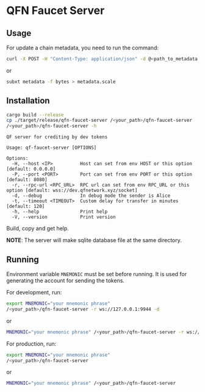 # QFN Faucet Server

## Usage
For update a chain metadata, you need to run the command:
```bash
curl -X POST -H "Content-Type: application/json" -d @<path_to_metadata.json> http://<host>:<port>/metadata
```
or
```bash
subxt metadata -f bytes > metadata.scale
```

## Installation
```bash
cargo build --release
cp ./target/release/qfn-faucet-server /<your_path>/qfn-faucet-server
/<your_path>/qfn-faucet-server -h
```
```
QF server for crediting by dev tokens

Usage: qf-faucet-server [OPTIONS]

Options:
  -H, --host <IP>          Host can set from env HOST or this option [default: 0.0.0.0]
  -P, --port <PORT>        Port can set from env PORT or this option [default: 8080]
  -r, --rpc-url <RPC_URL>  RPC url can set from env RPC_URL or this option [default: wss://dev.qfnetwork.xyz/socket]
  -d, --debug              In debug mode the sender is Alice
  -t, --timeout <TIMEOUT>  Custom delay for transfer in minutes [default: 120]
  -h, --help               Print help
  -V, --version            Print version
```
Build, copy and get help.

**NOTE**: The server will make sqlite database file at the same directory.

## Running
Environment variable ```MNEMONIC``` must be set before running. It is used for generating the account for sending the tokens.

For development, run:
```bash
export MNEMONIC="your mnemonic phrase"
/<your_path>/qfn-faucet-server -r ws://127.0.0.1:9944 -d
```
or
```bash
MNEMONIC="your mnemonic phrase" /<your_path>/qfn-faucet-server -r ws://127.0.0.1:9944 -d
```

For production, run:
```bash
export MNEMONIC="your mnemonic phrase"
/<your_path>/qfn-faucet-server
```
or
```bash
MNEMONIC="your mnemonic phrase" /<your_path>/qfn-faucet-server
```
